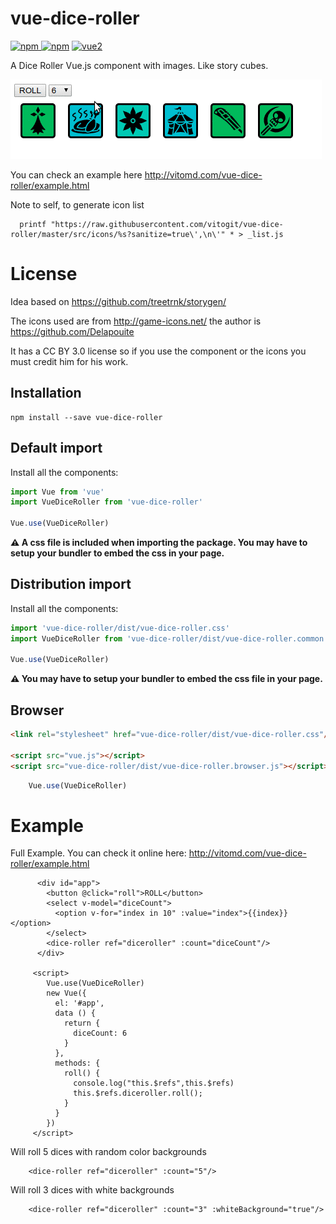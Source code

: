 # vue-dice-roller

[![npm](https://img.shields.io/npm/v/vue-dice-roller.svg) ![npm](https://img.shields.io/npm/dm/vue-dice-roller.svg)](https://www.npmjs.com/package/vue-dice-roller)
[![vue2](https://img.shields.io/badge/vue-2.x-brightgreen.svg)](https://vuejs.org/)

A Dice Roller Vue.js component with images. Like story cubes.

![example.gif](example.gif)

You can check an example here http://vitomd.com/vue-dice-roller/example.html



Note to self, to generate icon list
```
  printf "https://raw.githubusercontent.com/vitogit/vue-dice-roller/master/src/icons/%s?sanitize=true\',\n\'" * > _list.js
```

# License

Idea based on https://github.com/treetrnk/storygen/

The icons used are from http://game-icons.net/ the author is https://github.com/Delapouite

It has a CC BY 3.0 license so if you use the component or the icons you must credit him for his work.

## Installation

```
npm install --save vue-dice-roller
```

## Default import

Install all the components:

```javascript
import Vue from 'vue'
import VueDiceRoller from 'vue-dice-roller'

Vue.use(VueDiceRoller)
```


**⚠️ A css file is included when importing the package. You may have to setup your bundler to embed the css in your page.**

## Distribution import

Install all the components:

```javascript
import 'vue-dice-roller/dist/vue-dice-roller.css'
import VueDiceRoller from 'vue-dice-roller/dist/vue-dice-roller.common'

Vue.use(VueDiceRoller)
```

**⚠️ You may have to setup your bundler to embed the css file in your page.**

## Browser

```html
<link rel="stylesheet" href="vue-dice-roller/dist/vue-dice-roller.css"/>

<script src="vue.js"></script>
<script src="vue-dice-roller/dist/vue-dice-roller.browser.js"></script>
```

```javascript
    Vue.use(VueDiceRoller)
```

# Example

Full Example. You can check it online here: http://vitomd.com/vue-dice-roller/example.html
```
      <div id="app">
        <button @click="roll">ROLL</button>
        <select v-model="diceCount">
          <option v-for="index in 10" :value="index">{{index}}</option>
        </select>
        <dice-roller ref="diceroller" :count="diceCount"/>
      </div>

     <script>
        Vue.use(VueDiceRoller)
        new Vue({
          el: '#app',
          data () {
            return {
              diceCount: 6
            }
          },
          methods: {
            roll() {
              console.log("this.$refs",this.$refs)
              this.$refs.diceroller.roll();
            }
          }
        })
     </script>
```


Will roll 5 dices with random color backgrounds
```
    <dice-roller ref="diceroller" :count="5"/>
```

Will roll 3 dices with white backgrounds
```
    <dice-roller ref="diceroller" :count="3" :whiteBackground="true"/>
```
